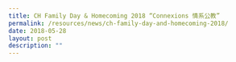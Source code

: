 ```yaml
---
title: CH Family Day & Homecoming 2018 “Connexions 情系公教”
permalink: /resources/news/ch-family-day-and-homecoming-2018/
date: 2018-05-28
layout: post
description: ""
---
```

